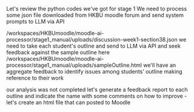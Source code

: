 Let's review the python codes we've got for stage 1
We need to process some json file downloaded from HKBU moodle forum and send system prompts to LLM via API 

/workspaces/HKBUmoodle/moodle-ai-processor/stage1_manual/uploads/discussion-week1-section38.json 
we need to take each student's outline and send to LLM via API and seek feedback against the sample outline here /workspaces/HKBUmoodle/moodle-ai-processor/stage1_manual/uploads/sampleOutline.html we'll have an aggregate feedback to identify issues among students' outline making reference to their work 

our analysis was not completed 
let's generate a feedback report to each outline and indicate the name with some comments on how to improve - let's create an html file that can posted to Moodle 
